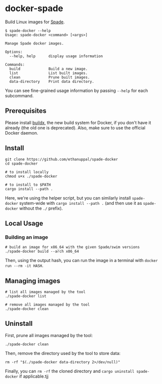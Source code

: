 # docker-spade

Build Linux images for [Spade](https://spade-lang.org).

```
$ spade-docker --help
Usage: spade-docker <command> [<args>]

Manage Spade docker images.

Options:
  --help, help      display usage information

Commands:
  build             Build a new image.
  list              List built images.
  clean             Prune built images.
  data-directory    Print data directory.
```

You can see fine-grained usage information by passing `--help` for each subcommand.

## Prerequisites

Please install [buildx](https://github.com/docker/buildx), the new build system
for Docker, if you don't have it already (the old one is deprecated). Also, make
sure to use the official Docker daemon.

## Install

```
git clone https://github.com/ethanuppal/spade-docker
cd spade-docker

# to install locally
chmod u+x ./spade-docker

# to install to $PATH
cargo install --path .
```

Here, we're using the helper script, but you can similarly install
`spade-docker` system-wide with `cargo install --path .` (and then use it as
`spade-docker` without the `./` prefix).

## Local Usage

### Building an image

```
# build an image for x86_64 with the given Spade/swim versions
./spade-docker build --arch x86_64
```

Then, using the output hash, you can run the image in a terminal with `docker run --rm -it HASH`.

## Managing images

```
# list all images managed by the tool
./spade-docker list

# remove all images managed by the tool
./spade-docker clean
```

## Uninstall

First, prune all images managed by the tool:
```
./spade-docker clean
```

Then, remove the directory used by the tool to store data:
```
rm -rf "$(./spade-docker data-directory 2>/dev/null)"
```

Finally, you can `rm -rf` the cloned directory and `cargo uninstall spade-docker` if applicable.tjj 
